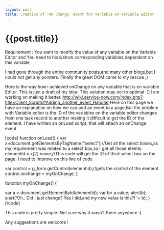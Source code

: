 ```yaml
---
layout: post
title: Creation of 'On Change' event for variable on Variable Editor
--- 
```




 {{post.title}}
======================================================




Requirement :  You want to modify the value of any variable on the Variable Editor and You  need to hide/show corresponding variables,dependent on this variable 

I had gone through the entire community posts,and many other blogs,but I could not get any pointers. Finally the great DOM came to my rescue ;)

Here is the way how i achieved onChange on any variable that is on variable Editor.
This is just a draft of my idea. This solution may not to optimal :D,I am working on making it better.
http://wiki.service-now.com/index.php?title=Client_Scripts#Adding_another_event_Handler
Here on this page we have an explanation on how we can add an event to a page.But the problem with Variable editor is the ID of the variables on the variable editor changes from one task record to another making it difficult to get the ID of the element.
I have written an onLoad script, that will attach an onChange event.

[code]
function onLoad() {
var x=document.getElementsByTagName(&quot;select&quot;);//Get all the select boxes,as my requirement was related to a select box,so I got all those elemts.
elementId = x[2].name;//This code will get the ID of  third select box on the page. I need to improve on this line of code

var control = g_form.getControl(elementId);//gets the control of the element
control.onchange = myOnChange;
}

function myOnChange() {

var a = document.getElementById(elementId);
var b= a.value;
alert(b);
alert('Oh.. Did I just change? Yes I did,and my new value is this?! '+ b);
}
[/code]

This code is pretty simple. Not sure why it wasn't there anywhere :)

Any suggestions are welcome !